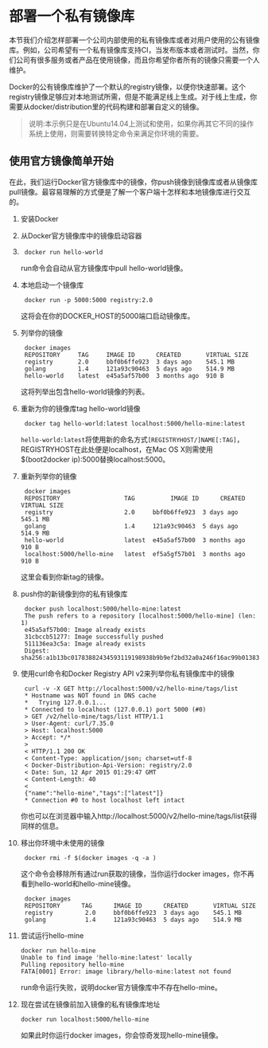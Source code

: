 # 部署一个私有镜像库

本节我们介绍怎样部署一个公司内部使用的私有镜像库或者对用户使用的公有镜像库。例如，公司希望有一个私有镜像库支持CI，当发布版本或者测试时。当然，你们公司有很多服务或者产品在使用镜像，而且你希望你者所有的镜像只需要一个人维护。

Docker的公有镜像库维护了一个默认的registry镜像，以便你快速部署。这个registry镜像足够应对本地测试所需，但是不能满足线上生成。对于线上生成，你需要从docker/distribution里的代码构建和部署自定义的镜像。

> 说明:本示例只是在Ubuntu14.04上测试和使用，如果你再其它不同的操作系统上使用，则需要转换特定命令来满足你环境的需要。

## 使用官方镜像简单开始

在此，我们运行Docker官方镜像库中的镜像，你push镜像到镜像库或者从镜像库pull镜像。最容易理解的方式便是了解一个客户端十怎样和本地镜像库进行交互的。

1. 安装Docker
2. 从Docker官方镜像库中的镜像启动容器
3. 
        docker run hello-world

    run命令会自动从官方镜像库中pull hello-world镜像。

3. 本地启动一个镜像库

        docker run -p 5000:5000 registry:2.0
        
    这将会在你的DOCKER_HOST的5000端口启动镜像库。
    
4. 列举你的镜像

        docker images
        REPOSITORY     TAG     IMAGE ID      CREATED       VIRTUAL SIZE
        registry       2.0     bbf0b6ffe923  3 days ago    545.1 MB
        golang         1.4     121a93c90463  5 days ago    514.9 MB
        hello-world    latest  e45a5af57b00  3 months ago  910 B
        
    这将列举出包含hello-world镜像的列表。
    
5. 重新为你的镜像库tag hello-world镜像

        docker tag hello-world:latest localhost:5000/hello-mine:latest
        
    `hello-world:latest`将使用新的命名方式`[REGISTRYHOST/]NAME[:TAG]`，REGISTRYHOST在此处便是localhost，在Mac OS X则需使用$(boot2docker ip):5000替换localhost:5000。
    
6. 重新列举你的镜像

        docker images
        REPOSITORY                  TAG          IMAGE ID      CREATED       VIRTUAL SIZE
        registry                    2.0     bbf0b6ffe923  3 days ago    545.1 MB
        golang                      1.4     121a93c90463  5 days ago    514.9 MB
        hello-world                 latest  e45a5af57b00  3 months ago  910 B       
        localhost:5000/hello-mine   latest  ef5a5gf57b01  3 months ago  910 B

    这里会看到你新tag的镜像。
    
7. push你的新镜像到你的私有镜像库

        docker push localhost:5000/hello-mine:latest
        The push refers to a repository [localhost:5000/hello-mine] (len: 1)
        e45a5af57b00: Image already exists 
        31cbccb51277: Image successfully pushed 
        511136ea3c5a: Image already exists 
        Digest: sha256:a1b13bc01783882434593119198938b9b9ef2bd32a0a246f16ac99b01383ef7a
        
8. 使用curl命令和Docker Registry API v2来列举你私有镜像库中的镜像

        curl -v -X GET http://localhost:5000/v2/hello-mine/tags/list
        * Hostname was NOT found in DNS cache
        *   Trying 127.0.0.1...
        * Connected to localhost (127.0.0.1) port 5000 (#0)
        > GET /v2/hello-mine/tags/list HTTP/1.1
        > User-Agent: curl/7.35.0
        > Host: localhost:5000
        > Accept: */*
        > 
        < HTTP/1.1 200 OK
        < Content-Type: application/json; charset=utf-8
        < Docker-Distribution-Api-Version: registry/2.0
        < Date: Sun, 12 Apr 2015 01:29:47 GMT
        < Content-Length: 40
        < 
        {"name":"hello-mine","tags":["latest"]}
        * Connection #0 to host localhost left intact

    你也可以在浏览器中输入http://localhost:5000/v2/hello-mine/tags/list获得同样的信息。
    
9. 移出你环境中未使用的镜像

        docker rmi -f $(docker images -q -a )
        
    这个命令会移除所有通过run获取的镜像，当你运行docker images，你不再看到hello-world和hello-mine镜像。
    
        docker images
        REPOSITORY      TAG      IMAGE ID      CREATED       VIRTUAL SIZE
        registry         2.0     bbf0b6ffe923  3 days ago    545.1 MB
        golang           1.4     121a93c90463  5 days ago    514.9 MB
        
10. 尝试运行hello-mine

        docker run hello-mine
        Unable to find image 'hello-mine:latest' locally
        Pulling repository hello-mine
        FATA[0001] Error: image library/hello-mine:latest not found
        
    run命令运行失败，说明docker官方镜像库中不存在hello-mine。
    
11. 现在尝试在镜像前加入镜像的私有镜像库地址

        docker run localhost:5000/hello-mine
        
    如果此时你运行docker images，你会惊奇发现hello-mine镜像。


    
